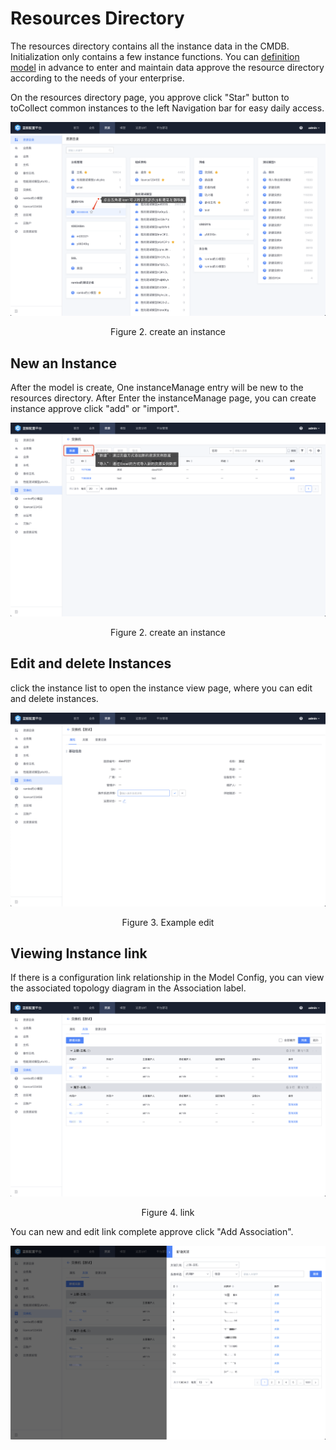  # Resources Directory 

 The resources directory contains all the instance data in the CMDB. Initialization only contains a few instance functions. You can [definition model](Model.md) in advance to enter and maintain data approve the resource directory according to the needs of your enterprise. 

 On the resources directory page, you approve click "Star" button to toCollect common instances to the left Navigation bar for easy daily access. 

 ![image-20220923213829410](media/image-20220923213829410.png) 
 <center>Figure 2. create an instance</center> 

 ## New an Instance 

 After the model is create, One instanceManage entry will be new to the resources directory.  After Enter the instanceManage page, you can create instance approve click "add" or "import". 

 ![image-20220923214002262](media/image-20220923214002262.png) 
 <center>Figure 2. create an instance</center> 

 ## Edit and delete Instances 

 click the instance list to open the instance view page, where you can edit and delete instances. 

 ![image-20220923214031012](media/image-20220923214031012.png) 
 <center>Figure 3. Example edit</center> 

 ## Viewing Instance link 

 If there is a configuration link relationship in the Model Config, you can view the associated topology diagram in the Association label. 

 ![image-20220923214105205](media/image-20220923214105205.png) 
 <center>Figure 4. link</center> 

 You can new and edit link complete approve click "Add Association". 

 ![image-20220923214205011](media/image-20220923214205011.png) 